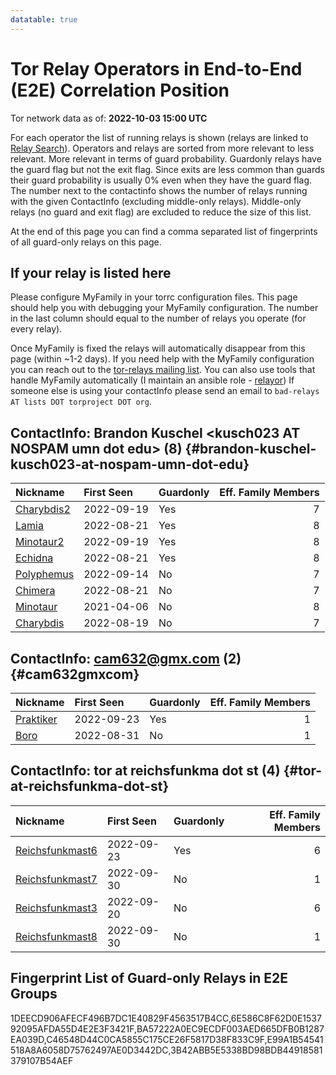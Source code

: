 ```yaml
---
datatable: true
---
```



# Tor Relay Operators in End-to-End (E2E) Correlation Position

Tor network data as of: **2022-10-03 15:00 UTC**

For each operator the list of running relays is shown (relays are linked to [Relay Search](https://metrics.torproject.org/rs.html)).
Operators and relays are sorted from more relevant to less relevant. More relevant in terms of guard probability.
Guardonly relays have the guard flag but not the exit flag.
Since exits are less common than guards their guard probability is usually 0% even when they have the guard flag.
The number next to the contactinfo shows the number of relays running with the given ContactInfo (excluding middle-only relays).
Middle-only relays (no guard and exit flag) are excluded to reduce the size of this list.

At the end of this page you can find a comma separated list of fingerprints of all guard-only relays on this page.

## If your relay is listed here
Please configure MyFamily in your torrc configuration files.
This page should help you with debugging your MyFamily configuration. The number in the last column should equal to the number of
relays you operate (for every relay).

Once MyFamily is fixed the relays will automatically disappear from this page (within ~1-2 days).
If you need help with the MyFamily configuration you can reach out to the
[tor-relays mailing list](https://lists.torproject.org/cgi-bin/mailman/listinfo/tor-relays).
You can also use tools that handle MyFamily automatically (I maintain an ansible role - 
[relayor](https://medium.com/@nusenu/deploying-tor-relays-with-ansible-6612593fa34d))
If someone else is using your contactInfo please send an email to ```bad-relays AT lists DOT torproject DOT org```.


## ContactInfo: Brandon Kuschel &lt;kusch023 AT NOSPAM umn dot edu&gt; (8) {#brandon-kuschel-kusch023-at-nospam-umn-dot-edu}

| Nickname                                                                                              | First Seen   | Guardonly   |   Eff. Family Members |
|:------------------------------------------------------------------------------------------------------|:-------------|:------------|----------------------:|
| [Charybdis2](https://metrics.torproject.org/rs.html#details/1DEECD906AFECF496B7DC1E40829F4563517B4CC) | 2022-09-19   | Yes         |                     7 |
| [Lamia](https://metrics.torproject.org/rs.html#details/C46548D44C0CA5855C175CE26F5817D38F833C9F)      | 2022-08-21   | Yes         |                     8 |
| [Minotaur2](https://metrics.torproject.org/rs.html#details/6E586C8F62D0E153792095AFDA55D4E2E3F3421F)  | 2022-09-19   | Yes         |                     8 |
| [Echidna](https://metrics.torproject.org/rs.html#details/BA57222A0EC9ECDF003AED665DFB0B1287EA039D)    | 2022-08-21   | Yes         |                     8 |
| [Polyphemus](https://metrics.torproject.org/rs.html#details/0CABED9159F1E4BE82879F5A34ED8D7349E931BD) | 2022-09-14   | No          |                     7 |
| [Chimera](https://metrics.torproject.org/rs.html#details/2946159CF9D8EAEB8C4A27F6A54B01A459DEE164)    | 2022-08-21   | No          |                     7 |
| [Minotaur](https://metrics.torproject.org/rs.html#details/8BDBE498180C41249D3230FC5092CB3EB5A62482)   | 2021-04-06   | No          |                     8 |
| [Charybdis](https://metrics.torproject.org/rs.html#details/CBF59EC5B9FD108092AE9149EFDAE41F882DA669)  | 2022-08-19   | No          |                     7 |

## ContactInfo: cam632@gmx.com (2) {#cam632gmxcom}

| Nickname                                                                                             | First Seen   | Guardonly   |   Eff. Family Members |
|:-----------------------------------------------------------------------------------------------------|:-------------|:------------|----------------------:|
| [Praktiker](https://metrics.torproject.org/rs.html#details/E99A1B54541518A8A6058D75762497AE0D3442DC) | 2022-09-23   | Yes         |                     1 |
| [Boro](https://metrics.torproject.org/rs.html#details/5F4BCBC6E20AE074340D0A743E6F2EA4B51B09C1)      | 2022-08-31   | No          |                     1 |

## ContactInfo: tor at reichsfunkma dot st (4) {#tor-at-reichsfunkma-dot-st}

| Nickname                                                                                                   | First Seen   | Guardonly   |   Eff. Family Members |
|:-----------------------------------------------------------------------------------------------------------|:-------------|:------------|----------------------:|
| [Reichsfunkmast6](https://metrics.torproject.org/rs.html#details/3B42ABB5E5338BD98BDB44918581379107B54AEF) | 2022-09-23   | Yes         |                     6 |
| [Reichsfunkmast7](https://metrics.torproject.org/rs.html#details/3006DF6A83292E3472BEC461543CEB775C00BB9B) | 2022-09-30   | No          |                     1 |
| [Reichsfunkmast3](https://metrics.torproject.org/rs.html#details/99A6EDEC44F733ACAF2539B353118F36D27322E3) | 2022-09-20   | No          |                     6 |
| [Reichsfunkmast8](https://metrics.torproject.org/rs.html#details/E8B477C17E9FC1A535BBC2468957F7B9282A783A) | 2022-09-30   | No          |                     1 |


## Fingerprint List of Guard-only Relays in E2E Groups

1DEECD906AFECF496B7DC1E40829F4563517B4CC,6E586C8F62D0E153792095AFDA55D4E2E3F3421F,BA57222A0EC9ECDF003AED665DFB0B1287EA039D,C46548D44C0CA5855C175CE26F5817D38F833C9F,E99A1B54541518A8A6058D75762497AE0D3442DC,3B42ABB5E5338BD98BDB44918581379107B54AEF